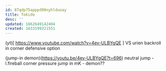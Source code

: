 ```yaml
---
id: 87qdp75apppd98nyhlduoay
title: Tokido
desc: ''
updated: 1662649142404
created: 1633199321551
---
```

(yt)[ https://www.youtube.com/watch?v=4ev-ULBYgQE ]
VS urien
backroll in corner
    defensive option

(jump-in demon)(https://youtu.be/4ev-ULBYgQE?t=696)
neutral jump - l.fireball
    corner pressure 
    jump in mK - demon??
    
